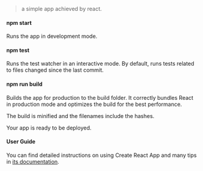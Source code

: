 > a simple app achieved by react.

#### npm start
Runs the app in development mode.

#### npm test
Runs the test watcher in an interactive mode.
By default, runs tests related to files changed since the last commit.

#### npm run build
Builds the app for production to the build folder.
It correctly bundles React in production mode and optimizes the build for the best performance.

The build is minified and the filenames include the hashes.

Your app is ready to be deployed.

#### User Guide
You can find detailed instructions on using Create React App and many tips in [its documentation](https://facebook.github.io/create-react-app/).